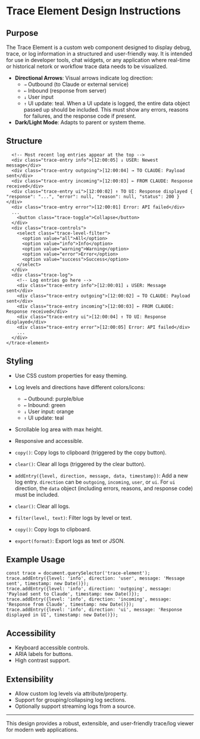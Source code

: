 # Trace Element Design Instructions

## Purpose
The Trace Element is a custom web component designed to display debug, trace, or log information in a structured and user-friendly way. It is intended for use in developer tools, chat widgets, or any application where real-time or historical netork or workflow trace data needs to be visualized.
- **Directional Arrows**: Visual arrows indicate log direction:
  - `→` Outbound (to Claude or external service)
  - `←` Inbound (response from server)
  - `↓` User input
  - `↑` UI update: teal. When a UI update is logged, the entire data object passed up should be included. This must show any errors, reasons for failures, and the response code if present.
- **Dark/Light Mode**: Adapts to parent or system theme.
## Structure
```
  <!-- Most recent log entries appear at the top -->
  <div class="trace-entry info">[12:00:05] ↓ USER: Newest message</div>
  <div class="trace-entry outgoing">[12:00:04] → TO CLAUDE: Payload sent</div>
  <div class="trace-entry incoming">[12:00:03] ← FROM CLAUDE: Response received</div>
  <div class="trace-entry ui">[12:00:02] ↑ TO UI: Response displayed { "response": "...", "error": null, "reason": null, "status": 200 }</div>
  <div class="trace-entry error">[12:00:01] Error: API failed</div>
  ...
    <button class="trace-toggle">Collapse</button>
  </div>
  <div class="trace-controls">
    <select class="trace-level-filter">
      <option value="all">All</option>
      <option value="info">Info</option>
      <option value="warning">Warning</option>
      <option value="error">Error</option>
      <option value="success">Success</option>
    </select>
  </div>
  <div class="trace-log">
    <!-- Log entries go here -->
    <div class="trace-entry info">[12:00:01] ↓ USER: Message sent</div>
    <div class="trace-entry outgoing">[12:00:02] → TO CLAUDE: Payload sent</div>
    <div class="trace-entry incoming">[12:00:03] ← FROM CLAUDE: Response received</div>
    <div class="trace-entry ui">[12:00:04] ↑ TO UI: Response displayed</div>
    <div class="trace-entry error">[12:00:05] Error: API failed</div>
    ...
  </div>
</trace-element>
```

## Styling
- Use CSS custom properties for easy theming.
- Log levels and directions have different colors/icons:
  - `→` Outbound: purple/blue
  - `←` Inbound: green
  - `↓` User input: orange
  - `↑` UI update: teal
- Scrollable log area with max height.
- Responsive and accessible.

- `copy()`: Copy logs to clipboard (triggered by the copy button).
- `clear()`: Clear all logs (triggered by the clear button).
- `addEntry({level, direction, message, data, timestamp})`: Add a new log entry. `direction` can be `outgoing`, `incoming`, `user`, or `ui`. For `ui` direction, the `data` object (including errors, reasons, and response code) must be included.
- `clear()`: Clear all logs.
- `filter(level, text)`: Filter logs by level or text.
- `copy()`: Copy logs to clipboard.
- `export(format)`: Export logs as text or JSON.

## Example Usage
```
const trace = document.querySelector('trace-element');
trace.addEntry({level: 'info', direction: 'user', message: 'Message sent', timestamp: new Date()});
trace.addEntry({level: 'info', direction: 'outgoing', message: 'Payload sent to Claude', timestamp: new Date()});
trace.addEntry({level: 'info', direction: 'incoming', message: 'Response from Claude', timestamp: new Date()});
trace.addEntry({level: 'info', direction: 'ui', message: 'Response displayed in UI', timestamp: new Date()});
```

## Accessibility
- Keyboard accessible controls.
- ARIA labels for buttons.
- High contrast support.

## Extensibility
- Allow custom log levels via attribute/property.
- Support for grouping/collapsing log sections.
- Optionally support streaming logs from a source.

---
This design provides a robust, extensible, and user-friendly trace/log viewer for modern web applications.
